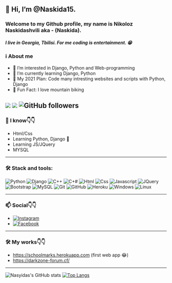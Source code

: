 ## 👋 Hi, I’m @Naskida15. 
### Welcome to my Github profile, my name is **Nikoloz Naskidashvili** aka - (**Naskida**). 

##### I live in Georgia, Tbilisi. For me coding is entertainment. 😁

### ℹ️ About me

- 👀 I’m interested in Django, Python and Web-programming
- 🐍 I’m currently learning Django, Python
- 📅 My 2021 Plan: Code many intresting websites and scripts with Python, Django
- 💬 Fun Fact: I love mountain biking


![](https://komarev.com/ghpvc/?username=Naskida15&color=brightgreen) ![](https://visitor-badge.glitch.me/badge?page_id=Naskida15.Naskida15) ![GitHub followers](https://img.shields.io/github/followers/Naskida15?style=social) 
---

### 🧠 **I know**👇👇
- Html/Css
- Learning Python, Django 🐍
- Learning JS/JQuery
- MYSQL

---

### 🛠️ Stack and tools:
![Python](https://img.shields.io/badge/Python-yellow.svg?style=flat&logo=python&logoColor=blue)
![Django](https://img.shields.io/badge/Django-darkgreen.svg?style=flat&logo=django)
![C++](https://img.shields.io/badge/C%2B%2B-00599C?style=flat&logo=c%2B%2B&logoColor=white)
![C+#](https://img.shields.io/badge/C%23-239120?style=flat&logo=c-sharp&logoColor=white)
![Html](https://img.shields.io/badge/HTML5-E34F26?style=flat&logo=html5&logoColor=white)
![Css](https://img.shields.io/badge/CSS3-1572B6?style=flat&logo=css3&logoColor=white)
![Javascript](https://img.shields.io/badge/JavaScript-black?style=flat&logo=javascript&logoColor=yellow)
![JQuery](	https://img.shields.io/badge/jQuery-0769AD?style=flat&logo=jquery&logoColor=white)
![Bootstrap](https://img.shields.io/badge/Bootstrap-purple.svg?style=flat&logo=bootstrap&logoColor=white)
![MySQL](https://img.shields.io/badge/MySQL-gray.svg?style=flat&logo=mysql)
![Git](https://img.shields.io/badge/Git-05122A.svg?style=flat&logo=git)
![GitHub](https://img.shields.io/badge/GitHub-black.svg?style=flat&logo=github)
![Heroku](https://img.shields.io/badge/Heroku-violet.svg?style=flat&logo=heroku)
![Windows](https://img.shields.io/badge/Windows-0078D6?style=flat&logo=windows&logoColor=white)
![Linux](https://img.shields.io/badge/Linux-0510D8?style=flat&logo=linux&logoColor=black)
    
---    

### 📫 **Social**👇👇
- <a href="https://instagram.com/nika_nasyida" target="_blank">
    <img src="https://img.shields.io/badge/instagram-%23E4405F.svg?&style=for-the-badge&logo=instagram&logoColor=white&color=071A2C" alt="Instagram"/>
  </a>
- <a href="https://www.facebook.com/nika.naskidashvili.50" target="_blank">
    <img src="https://img.shields.io/badge/facebook-%231877F2.svg?&style=for-the-badge&logo=facebook&logoColor=white&color=071A2C" alt="Facebook"/>
  </a>
  

---

### 🛠 **My works**👇👇
- https://schoolmarks.herokuapp.com (first web app 😂)
- https://darkzone-forum.cf/

---

![Nasyidas's GitHub stats](https://github-readme-stats.vercel.app/api?username=Naskida15&theme=highcontrast&show_icons=true) 
[![Top Langs](https://github-readme-stats.vercel.app/api/top-langs/?username=Naskida15&layout=compact)](https://github.com/anuraghazra/github-readme-stats)






